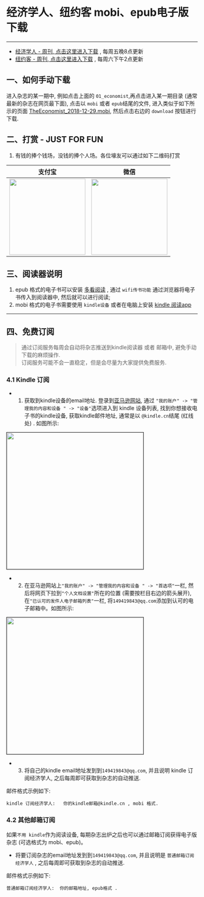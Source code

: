 # 经济学人、纽约客 mobi、epub电子版下载
-------

* [经济学人 - 周刊, 点击这里进入下载](01_economist/) , 每周五晚8点更新
* [纽约客 - 周刊, 点击这里进入下载](02_new_yorker/) , 每周六下午2点更新

## 一、如何手动下载

进入杂志的某一期中, 例如点击上面的 `01_economist`,再点击进入某一期目录 (通常最新的杂志在网页最下面), 点击以 `mobi` 或者 `epub`结尾的文件, 进入类似于如下所示的页面 [TheEconomist_2018-12-29.mobi](https://github.com/hehonghui/the-economist-ebooks/blob/master/01_economist/2018/te_2018-12-29/TheEconomist_2018-12-29.mobi), 然后点击右边的 `download` 按钮进行下载.

## 二、打赏 - JUST FOR FUN

1. 有钱的捧个钱场，没钱的捧个人场。各位壕友可以通过如下二维码打赏      

|   支付宝   |   微信    |
|------------|-----------|
|<img src="https://img-blog.csdnimg.cn/20200412132734488.JPG?x-oss-process=image/watermark,type_ZmFuZ3poZW5naGVpdGk,shadow_10,text_aHR0cHM6Ly9ibG9nLmNzZG4ubmV0L2Jib3lmZWl5dQ==,size_16,color_FFFFFF,t_70" width="200"/>| <img src="https://img-blog.csdnimg.cn/20200911174255577.jpg?x-oss-process=image/watermark,type_ZmFuZ3poZW5naGVpdGk,shadow_10,text_aHR0cHM6Ly9ibG9nLmNzZG4ubmV0L2Jib3lmZWl5dQ==,size_16,color_FFFFFF,t_70" width="200"/>  |

## 三、阅读器说明

1. epub 格式的电子书可以安装 [多看阅读](https://www.duokan.com/product) ,  通过 `wifi传书功能` 通过浏览器将电子书传入到阅读器中, 然后就可以进行阅读;
2. mobi 格式的电子书需要使用 `kindle设备` 或者在电脑上安装 [kindle 阅读app](https://www.amazon.cn/kindle-dbs/fd/kcp/ref=sv_kinc_0)

-------------------------------------

## 四、免费订阅

> 通过订阅服务每周会自动将杂志推送到kindle阅读器 或者 邮箱中, 避免手动下载的麻烦操作.     
> 订阅服务可能不会一直稳定，但是会尽量为大家提供免费服务.


### 4.1 Kindle 订阅
* 1. 获取到kindle设备的email地址. 登录到[亚马逊网站](https://www.amazon.cn/hz/mycd/myx#/home/devices/), 通过 `"我的账户" -> "管理我的内容和设备
" -> "设备"`选项进入到 kindle 设备列表, 找到你想接收电子书的kindle设备, 获取kindle邮件地址, 通常是以 `@kindle.cn`结尾 (红线处) . 如图所示:
<img src="https://img-blog.csdnimg.cn/20200412132639143.png?x-oss-process=image/watermark,type_ZmFuZ3poZW5naGVpdGk,shadow_10,text_aHR0cHM6Ly9ibG9nLmNzZG4ubmV0L2Jib3lmZWl5dQ==,size_16,color_FFFFFF,t_70" width="360" border="1px"/>      

* 2. 在亚马逊网站上`"我的账户" -> "管理我的内容和设备
" -> "首选项"`一栏, 然后将网页下拉到`"个人文档设置"`所在的位置 (需要按栏目右边的箭头展开), 在`"已认可的发件人电子邮箱列表"`一栏, 将`149419843@qq.com`添加到认可的电子邮箱中。如图所示:     
<img src="https://img-blog.csdnimg.cn/20200412132756869.png?x-oss-process=image/watermark,type_ZmFuZ3poZW5naGVpdGk,shadow_10,text_aHR0cHM6Ly9ibG9nLmNzZG4ubmV0L2Jib3lmZWl5dQ==,size_16,color_FFFFFF,t_70" width="360" border="1px"/>    

* 3. 将自己的kindle email地址发到到`149419843@qq.com`, 并且说明 kindle 订阅经济学人, 之后每周即可获取到杂志的自动推送.

邮件格式示例如下: 

```
kindle 订阅经济学人:   你的kindle邮箱@kindle.cn , mobi 格式. 
```

### 4.2 其他邮箱订阅

如果`不用 kindle`作为阅读设备, 每期杂志出炉之后也可以通过邮箱订阅获得电子版杂志 (可选格式为 mobi、epub)。

* 将要订阅杂志的email地址发到到`149419843@qq.com`, 并且说明是 `普通邮箱订阅经济学人` , 之后每周即可获取到杂志的自动推送.

邮件格式示例如下: 

```
普通邮箱订阅经济学人:  你的邮箱地址, epub格式 . 
```
